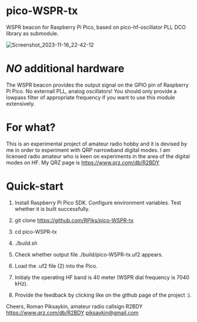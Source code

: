 # pico-WSPR-tx
WSPR beacon for Raspberry Pi Pico, based on pico-hf-oscillator PLL DCO library as submodule.

![Screenshot_2023-11-16_22-42-12](https://github.com/RPiks/pico-WSPR-tx/assets/47501785/dcc20f80-17c8-4c37-84e6-c162bffd8bbb)

# *NO* additional hardware
The WSPR beacon provides the output signal on the GPIO pin of Raspberry Pi Pico. No externall PLL, analog oscillators!
You should only provide a lowpass filter of appropriate frequency if you want to use this module extensively.

# For what?
This is an experimental project of amateur radio hobby and it is devised by me in order to experiment with QRP narrowband digital modes.
I am licensed radio amateur who is keen on experiments in the area of the digital modes on HF. 
My QRZ page is https://www.qrz.com/db/R2BDY

# Quick-start
1. Install Raspberry Pi Pico SDK. Configure environment variables. Test whether it is built successfully.

2. git clone https://github.com/RPiks/pico-WSPR-tx
3. cd pico-WSPR-tx
4. ./build.sh
5. Check whether output file ./build/pico-WSPR-tx.uf2 appears.

6. Load the .uf2 file (2) into the Pico.

7. Initialy the operating HF band is 40 meter (WSPR dial frequency is 7040 kHz).

8. Provide the feedback by clicking like on the github page of the project :).

Cheers,
Roman Piksaykin, amateur radio callsign R2BDY
https://www.qrz.com/db/R2BDY
piksaykin@gmail.com
